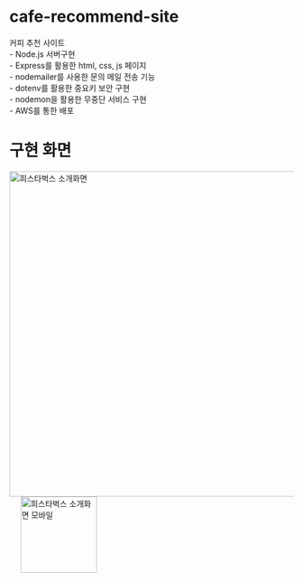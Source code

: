 # cafe-recommend-site
커피 추천 사이트
<br> - Node.js 서버구현 
<br> - Express를 활용한 html, css, js 페이지 
<br> - nodemailer를 사용한 문의 메일 전송 기능
<br> - dotenv를 활용한 중요키 보안 구현 
<br> - nodemon을 활용한 무중단 서비스 구현
<br> - AWS를 통한 배포
# 구현 화면
<img width="576" alt="희스타벅스 소개화면" src="https://github.com/user-attachments/assets/18aec2b7-ac08-4807-bdb8-f5a789948b1d" /> &#160;&#160;&#160;&#160;
<img width="135" alt="희스타벅스 소개화면 모바일" src="https://github.com/user-attachments/assets/1ffd0a6d-4dac-4be8-b80a-3436261e97e7" />
